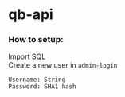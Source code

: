 # qb-api

### How to setup:

Import SQL<br>
Create a new user in `admin-login`


```
Username: String
Password: SHA1 hash
```